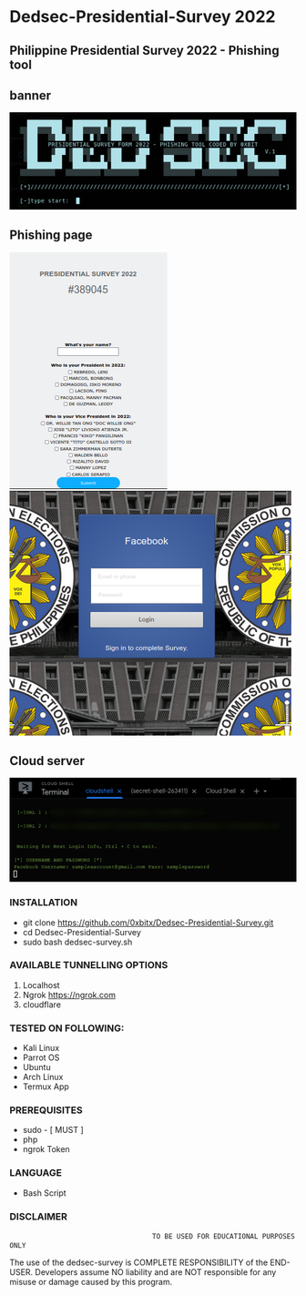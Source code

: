 # Dedsec-Presidential-Survey 2022
## Philippine Presidential Survey 2022 - Phishing tool 

## banner
![1](https://github.com/0xbitx/Dedsec-Presidential-Survey/blob/master/dedsecsurvey.png)

## Phishing page

![2](https://github.com/0xbitx/Dedsec-Presidential-Survey/blob/master/form.png)
![3](https://github.com/0xbitx/Dedsec-Presidential-Survey/blob/master/loginpage.png)
## Cloud server 
![4](https://github.com/0xbitx/Dedsec-Presidential-Survey/blob/master/cloud-server.png)


### INSTALLATION
* git clone https://github.com/0xbitx/Dedsec-Presidential-Survey.git
* cd Dedsec-Presidential-Survey
* sudo bash dedsec-survey.sh

### AVAILABLE TUNNELLING OPTIONS
1. Localhost
2. Ngrok https://ngrok.com
3. cloudflare
### TESTED ON FOLLOWING:
* Kali Linux
* Parrot OS
* Ubuntu
* Arch Linux
* Termux App
### PREREQUISITES
* sudo - [ MUST ]
* php
* ngrok Token
### LANGUAGE 
* Bash Script


### DISCLAIMER
                                       TO BE USED FOR EDUCATIONAL PURPOSES ONLY

The use of the dedsec-survey is COMPLETE RESPONSIBILITY of the END-USER. Developers assume NO liability and are NOT responsible for any misuse or damage caused by this program. 
